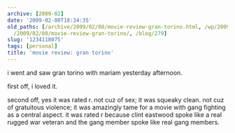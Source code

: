 ```yaml
---
archive: [2009-02]
date: '2009-02-08T18:34:35'
old_paths: [/archive/2009/02/08/movie-review-gran-torino.html, /wp/2009/02/08/movie-review-gran-torino/,
  /2009/02/08/movie-review-gran-torino/, /blog/279]
slug: '1234118075'
tags: [personal]
title: 'movie review: gran torino'
---
```


i went and saw gran torino with mariam yesterday afternoon.

first off, i loved it.

second off, yes it was rated r. not cuz of sex; it was squeaky clean. not
cuz of gratuitous violence; it was amazingly tame for a movie with gang
fighting as a central aspect. it was rated r because clint eastwood spoke
like a real rugged war veteran and the gang member spoke like real gang
members.

